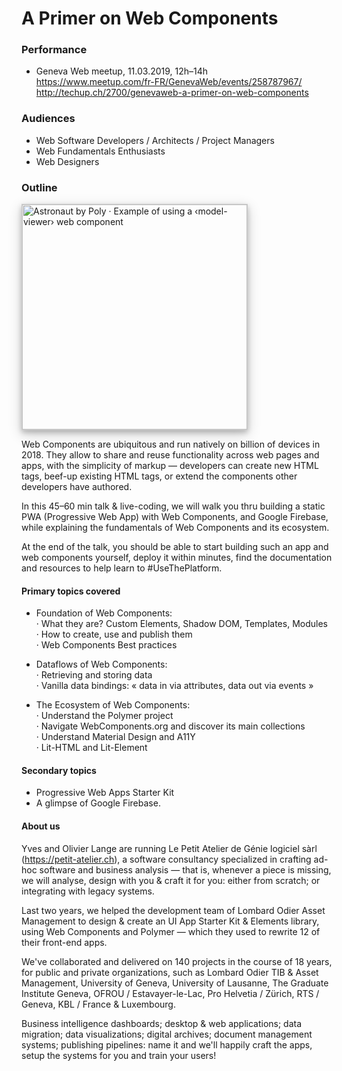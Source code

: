 # A Primer on Web Components

### Performance

* Geneva Web meetup, 11.03.2019, 12h–14h  
  https://www.meetup.com/fr-FR/GenevaWeb/events/258787967/  
  http://techup.ch/2700/genevaweb-a-primer-on-web-components

### Audiences

* Web Software Developers / Architects / Project Managers
* Web Fundamentals Enthusiasts
* Web Designers

### Outline

<a href="http://model-viewer.glitch.me"><img height="360" title="Astronaut by Poly · Example of using a ‹model-viewer› web component" src="public/images/modles/model-viewer-astronaut.png" style="border: 1px solid #cecece; box-shadow: 0 4px 8px 0 rgba(0, 0, 0, 0.2), 0 6px 20px 0 rgba(0, 0, 0, 0.19)"></a>

Web Components are ubiquitous and run natively on billion of devices in 2018. They allow to share and reuse functionality across web pages and apps, with the simplicity of markup — developers can create new HTML tags, beef-up existing HTML tags, or extend the components other developers have authored.

In this 45–60 min talk & live-coding, we will walk you thru building a static PWA (Progressive Web App) with Web Components, and Google Firebase, while explaining the fundamentals of Web Components and its ecosystem.

At the end of the talk, you should be able to start building such an app and web components yourself, deploy it within minutes, find the documentation and resources to help learn to #UseThePlatform.

#### Primary topics covered

* Foundation of Web Components:  
· What they are? Custom Elements, Shadow DOM, Templates, Modules  
· How to create, use and publish them  
· Web Components Best practices

* Dataflows of Web Components:  
· Retrieving and storing data  
· Vanilla data bindings: « data in via attributes, data out via events »

* The Ecosystem of Web Components:  
· Understand the Polymer project  
· Navigate WebComponents.org and discover its main collections  
· Understand Material Design and A11Y  
· Lit-HTML and Lit-Element

#### Secondary topics

* Progressive Web Apps Starter Kit
* A glimpse of Google Firebase.

#### About us

Yves and Olivier Lange are running Le Petit Atelier de Génie logiciel sàrl (https://petit-atelier.ch), a software consultancy specialized in crafting ad-hoc software and business analysis — that is, whenever a piece is missing, we will analyse, design with you & craft it for you: either from scratch; or integrating with legacy systems.

Last two years, we helped the development team of Lombard Odier Asset Management to design & create an UI App Starter Kit & Elements library, using Web Components and Polymer — which they used to rewrite 12 of their front-end apps.

We've collaborated and delivered on 140 projects in the course of 18 years, for public and private organizations, such as Lombard Odier TIB & Asset Management, University of Geneva, University of Lausanne, The Graduate Institute Geneva, OFROU / Estavayer-le-Lac, Pro Helvetia / Zürich, RTS / Geneva, KBL / France & Luxembourg.

Business intelligence dashboards; desktop & web applications; data migration; data visualizations; digital archives; document management systems; publishing pipelines: name it and we'll happily craft the apps, setup the systems for you and train your users!
